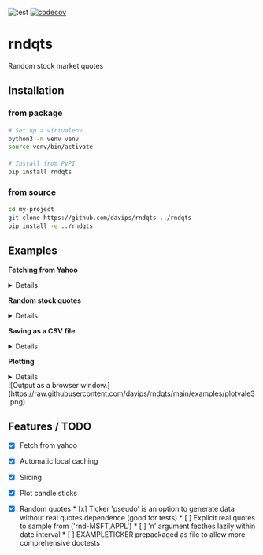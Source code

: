 ![test](https://github.com/davips/rndqts/workflows/test/badge.svg)
[![codecov](https://codecov.io/gh/davips/rndqts/branch/main/graph/badge.svg)](https://codecov.io/gh/davips/rndqts)

# rndqts
Random stock market quotes


## Installation
### from package
```bash
# Set up a virtualenv. 
python3 -m venv venv
source venv/bin/activate

# Install from PyPI
pip install rndqts
```

### from source
```bash
cd my-project
git clone https://github.com/davips/rndqts ../rndqts
pip install -e ../rndqts
```

## Examples

**Fetching from Yahoo** <details>
<p>

```python3
from rndqts.quotes import Quotes

print(Quotes("VALE3.sa").data)
"""
Fetching VALE3.sa ...

[*********************100%***********************]  1 of 1 completed
                  Open        High        Low       Close    Volume
Date                                                               
2000-01-03    2.175114    2.201526   2.175114    2.175114    585600
2000-01-04    2.154401    2.159062   2.123328    2.123328    782400
2000-01-05    2.097431    2.123328   2.097431    2.123328   1876800
2000-01-06    2.123328    2.175114   2.123328    2.123328    792000
2000-01-07    2.149217    2.211886   2.149217    2.201010   5347200
...                ...         ...        ...         ...       ...
2021-01-06   94.980003   96.349998  94.400002   96.050003  53722500
2021-01-07   96.610001  102.529999  96.610001  102.320000  74541400
2021-01-08  103.010002  103.349998  98.199997  101.260002  43879400
2021-01-11  100.250000  101.959999  99.699997  101.800003  18259400
2021-01-12  102.500000  102.620003  99.330002   99.550003  19832500

[5259 rows x 5 columns]

"""
```


</p>
</details>

**Random stock quotes** <details>
<p>

```python3
from rndqts.quotes import Quotes

# Caching real quotes from Yahoo.
Quotes("PETR4.sa", progress=False).data
Quotes("VALE3.sa", progress=False).data
Quotes("CSNA3.sa", progress=False).data
Quotes("USIM5.sa", progress=False).data

# Generating random quotes.
print(Quotes("rnd", seed=42).data)
"""
Fetching PETR4.sa ...
Fetching CSNA3.sa ...
Fetching USIM5.sa ...
          Open      High       Low     Close    Volume
Date                                                  
0     1.200021  1.226008  1.196326  1.202129         5
1     1.031286  1.338619  0.969459  1.117780        13
2     1.318694  1.386048  1.054407  1.076145        29
3     1.161271  1.337793  0.985241  1.333848        61
4     1.397219  1.412562  1.391739  1.408030       125
...        ...       ...       ...       ...       ...
3995  1.148051  1.161673  1.061298  1.124327  88315543
3996  1.226079  1.253347  1.194810  1.215101  77630090
3997  1.130570  1.137203  1.116103  1.130779  56259184
3998  1.041856  1.105484  0.924760  0.996029  13517372
3999  1.007603  1.008232  0.999234  1.000000  27034747

[4000 rows x 5 columns]

"""
```

```python3



"""

"""
```


</p>
</details>

**Saving as a CSV file** <details>
<p>

```python3
from rndqts.quotes import Quotes

Quotes("VALE3.sa").data.to_csv("/tmp/myfile.csv")


"""

"""
```


</p>
</details>

**Plotting** <details>
<p>

```python3
from rndqts.quotes import Quotes

Quotes("VALE3.sa")[1000:1060].plot()
"""
Fetching VALE3.sa ...
[*********************100%***********************]  1 of 1 completed
"""

"""

"""
```


</p>
</details>
![Output as a browser window.](https://raw.githubusercontent.com/davips/rndqts/main/examples/plotvale3.png)


## Features / TODO

* [x] Fetch from yahoo
* [x] Automatic local caching
* [x] Slicing
* [x] Plot candle sticks
* [x] Random quotes
       * [x] Ticker 'pseudo' is an option to generate data without real quotes dependence (good for tests)
       * [ ] Explicit real quotes to sample from ('rnd-MSFT,APPL')
       * [ ] 'n' argument fecthes lazily within date interval
       * [ ] EXAMPLETICKER prepackaged as file to allow more comprehensive doctests
  
